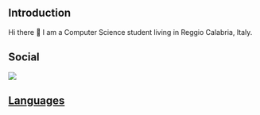 <h2> Introduction </h2>
Hi there 👋 I am a Computer Science student living in Reggio Calabria, Italy.

<h2> Social </h2>

<a href="https://github.com/Sergio-dot"> <img src="https://img.shields.io/badge/GitHub-Sergio--dot-lightgrey">
  
<h2> Languages </h2>
